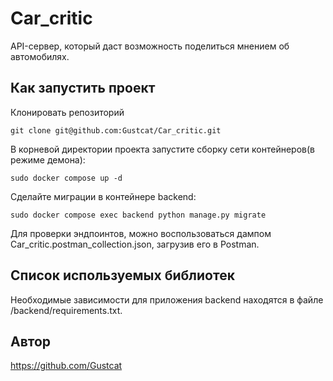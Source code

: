 # Car_critic
API-сервер, который даст возможность поделиться мнением об автомобилях.
## Как запустить проект
Клонировать репозиторий
```
git clone git@github.com:Gustcat/Car_critic.git
```
В корневой директории проекта запустите сборку сети контейнеров(в режиме демона):
```
sudo docker compose up -d
```
Сделайте миграции в контейнере backend:
```
sudo docker compose exec backend python manage.py migrate
```
Для проверки эндпоинтов, можно воспользоваться дампом Car_critic.postman_collection.json, загрузив его в Postman.

## Список используемых библиотек
Необходимые зависимости для приложения backend находятся в файле /backend/requirements.txt.

## Автор
https://github.com/Gustcat

